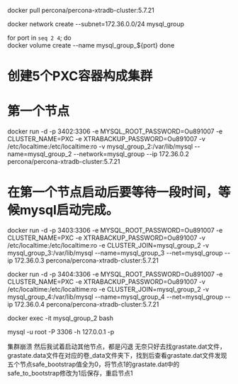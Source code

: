 docker pull percona/percona-xtradb-cluster:5.7.21



docker network create --subnet=172.36.0.0/24 mysql_group



for port in `seq 2 4`; do \
docker volume create --name mysql_group_${port}
done


# 创建5个PXC容器构成集群
# 第一个节点
docker run -d -p 3402:3306 -e MYSQL_ROOT_PASSWORD=Ou891007 -e CLUSTER_NAME=PXC -e XTRABACKUP_PASSWORD=Ou891007  -v /etc/localtime:/etc/localtime:ro -v mysql_group_2:/var/lib/mysql --name=mysql_group_2 --network=mysql_group --ip 172.36.0.2 percona/percona-xtradb-cluster:5.7.21
# 在第一个节点启动后要等待一段时间，等候mysql启动完成。

docker run -d -p 3403:3306 -e MYSQL_ROOT_PASSWORD=Ou891007 -e CLUSTER_NAME=PXC -e XTRABACKUP_PASSWORD=Ou891007  -v /etc/localtime:/etc/localtime:ro -e CLUSTER_JOIN=mysql_group_2 -v mysql_group_3:/var/lib/mysql --name=mysql_group_3 --net=mysql_group --ip 172.36.0.3 percona/percona-xtradb-cluster:5.7.21


docker run -d -p 3404:3306 -e MYSQL_ROOT_PASSWORD=Ou891007 -e CLUSTER_NAME=PXC -e XTRABACKUP_PASSWORD=Ou891007  -v /etc/localtime:/etc/localtime:ro -e CLUSTER_JOIN=mysql_group_2 -v mysql_group_4:/var/lib/mysql --name=mysql_group_4 --net=mysql_group --ip 172.36.0.4 percona/percona-xtradb-cluster:5.7.21


docker exec -it mysql_group_2 bash

mysql -u root -P 3306 -h 127.0.0.1 -p


集群崩溃
然后我试着启动其他节点，都是闪退
无奈只好去找grastate.dat文件，grastate.data文件在对应的卷_data文件夹下，找到后查看grastate.dat文件发现五个节点safe_bootstrap值全为0，将节点1的grastate.dat中的safe_to_bootstrap修改为1后保存，重启节点1